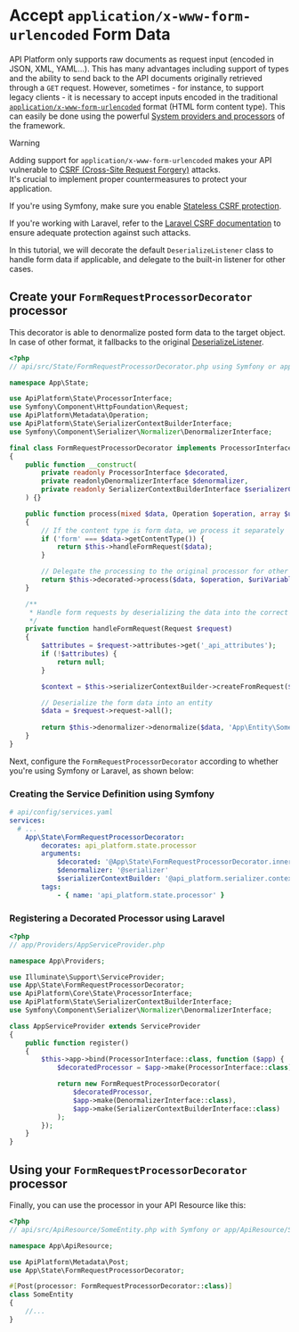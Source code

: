 # Accept `application/x-www-form-urlencoded` Form Data

API Platform only supports raw documents as request input (encoded in JSON, XML, YAML...). This has many advantages
including support of types and the ability to send back to the API documents originally retrieved through a `GET` request.
However, sometimes - for instance, to support legacy clients - it is necessary to accept inputs encoded in the traditional
[`application/x-www-form-urlencoded`](https://www.w3.org/TR/html401/interact/forms.html#h-17.13.4.1) format
(HTML form content type). This can easily be done using the powerful [System providers and processors](extending.md#system-providers-and-processors)
of the framework.

> [!WARNING]  
> Adding support for `application/x-www-form-urlencoded` makes your API vulnerable to [CSRF (Cross-Site Request Forgery)](https://www.owasp.org/index.php/Cross-Site_Request_Forgery_(CSRF)) attacks.  
> It's crucial to implement proper countermeasures to protect your application.
>
> If you're using Symfony, make sure you enable [Stateless CSRF protection](https://symfony.com/blog/new-in-symfony-7-2-stateless-csrf).  
>
> If you're working with Laravel, refer to the [Laravel CSRF documentation](https://laravel.com/docs/csrf) to ensure
> adequate protection against such attacks.

In this tutorial, we will decorate the default `DeserializeListener` class to handle form data if applicable, and delegate to the built-in listener for other cases.

## Create your `FormRequestProcessorDecorator` processor

This decorator is able to denormalize posted form data to the target object. In case of other format, it fallbacks to the original [DeserializeListener](https://github.com/api-platform/core/blob/91dc2a4d6eeb79ea8dec26b41e800827336beb1a/src/Bridge/Symfony/Bundle/Resources/config/api.xml#L85-L91).

```php
<?php
// api/src/State/FormRequestProcessorDecorator.php using Symfony or app/State/FormRequestProcessorDecorator.php using Laravel

namespace App\State;

use ApiPlatform\State\ProcessorInterface;
use Symfony\Component\HttpFoundation\Request;
use ApiPlatform\Metadata\Operation;
use ApiPlatform\State\SerializerContextBuilderInterface;
use Symfony\Component\Serializer\Normalizer\DenormalizerInterface;

final class FormRequestProcessorDecorator implements ProcessorInterface
{
    public function __construct(
        private readonly ProcessorInterface $decorated,
        private readonlyDenormalizerInterface $denormalizer,
        private readonly SerializerContextBuilderInterface $serializerContextBuilder
    ) {}

    public function process(mixed $data, Operation $operation, array $uriVariables = [], array $context = []): mixed
    {
        // If the content type is form data, we process it separately
        if ('form' === $data->getContentType()) {
            return $this->handleFormRequest($data);
        }

        // Delegate the processing to the original processor for other cases
        return $this->decorated->process($data, $operation, $uriVariables, $context);
    }

    /**
     * Handle form requests by deserializing the data into the correct entity
     */
    private function handleFormRequest(Request $request)
    {
        $attributes = $request->attributes->get('_api_attributes');
        if (!$attributes) {
            return null;
        }

        $context = $this->serializerContextBuilder->createFromRequest($request, false, $attributes);

        // Deserialize the form data into an entity
        $data = $request->request->all();
        
        return $this->denormalizer->denormalize($data, 'App\Entity\SomeEntity', null, $context);
    }
}
```

Next, configure the `FormRequestProcessorDecorator` according to whether you're using Symfony or Laravel, as shown below:

### Creating the Service Definition using Symfony

```yaml
# api/config/services.yaml
services:
  # ...
    App\State\FormRequestProcessorDecorator:
        decorates: api_platform.state.processor
        arguments:
            $decorated: '@App\State\FormRequestProcessorDecorator.inner'
            $denormalizer: '@serializer'
            $serializerContextBuilder: '@api_platform.serializer.context_builder'
        tags:
            - { name: 'api_platform.state.processor' }
```

### Registering a Decorated Processor using Laravel

```php
<?php
// app/Providers/AppServiceProvider.php

namespace App\Providers;

use Illuminate\Support\ServiceProvider;
use App\State\FormRequestProcessorDecorator;
use ApiPlatform\Core\State\ProcessorInterface;
use ApiPlatform\State\SerializerContextBuilderInterface;
use Symfony\Component\Serializer\Normalizer\DenormalizerInterface;

class AppServiceProvider extends ServiceProvider
{
    public function register()
    {
        $this->app->bind(ProcessorInterface::class, function ($app) {
            $decoratedProcessor = $app->make(ProcessorInterface::class); 

            return new FormRequestProcessorDecorator(
                $decoratedProcessor,
                $app->make(DenormalizerInterface::class),
                $app->make(SerializerContextBuilderInterface::class)
            );
        });
    }
}
```

## Using your `FormRequestProcessorDecorator` processor

Finally, you can use the processor in your API Resource like this:

```php
<?php
// api/src/ApiResource/SomeEntity.php with Symfony or app/ApiResource/SomeEntity.php with Laravel

namespace App\ApiResource;

use ApiPlatform\Metadata\Post;
use App\State\FormRequestProcessorDecorator;

#[Post(processor: FormRequestProcessorDecorator::class)]
class SomeEntity
{
    //...
}
```
